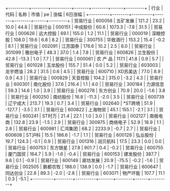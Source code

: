 +----------+--------+----------+-------+--------+------+---------+
|   行业   |  代码  |   名称   | 市值  |   pe   | 涨幅 | 6日涨幅 |
+----------+--------+----------+-------+--------+------+---------+
| 贸易行业 | 600058 | 五矿发展 | 121.2 |  23.2  | 10.0 |  44.8   |
| 贸易行业 | 000151 | 中成股份 | 60.6  | 1073.3 | -7.8 |  31.5   |
| 贸易行业 | 000626 | 远大控股 | 69.1  | 155.0  | 1.2  |  11.1   |
| 贸易行业 | 000019 | 深粮控股 | 108.0 |  19.6  | 6.8  |   8.2   |
| 贸易行业 | 300755 | 华致酒行 | 153.2 |  15.4  | -0.2 |   8.1   |
| 贸易行业 | 002091 | 江苏国泰 | 176.6 |  10.2  | 2.5  |   8.0   |
| 贸易行业 | 301099 | 雅创电子 | 48.3  |  37.0  | 1.4  |   7.8   |
| 贸易行业 | 600826 | 兰生股份 | 42.8  | -13.3  | 1.0  |   7.7   |
| 贸易行业 | 000061 | 农 产 品 | 117.1 |  41.8  | 0.9  |   5.7   |
| 贸易行业 | 601028 | 玉龙股份 | 155.7 |  51.4  | 0.0  |   5.2   |
| 贸易行业 | 603003 | 龙宇燃油 | 28.2  |  31.5  | 0.6  |   4.5   |
| 贸易行业 | 600710 | XD苏美达 | 77.0  |  8.9   | 0.9  |   4.3   |
| 贸易行业 | 000829 | 天音控股 | 104.2 | 315.0  | -3.2 |   4.3   |
| 贸易行业 | 600301 | 南化股份 | 37.6  | 216.4  | 1.1  |   4.0   |
| 贸易行业 | 300184 | 力源信息 | 59.3  |  14.6  | 1.0  |   3.9   |
| 贸易行业 | 600278 | 东方创业 | 70.9  |  20.0  | -1.6 |   3.8   |
| 贸易行业 | 600250 | 南纺股份 | 16.8  | -11.3  | -2.0 |   3.5   |
| 贸易行业 | 600739 | 辽宁成大 | 213.7 |  19.3  | 0.7  |   3.4   |
| 贸易行业 | 002640 | *ST跨境  | 51.9  | -127.7 | -3.5 |   3.1   |
| 贸易行业 | 600822 | 上海物贸 | 45.1  | 155.1  | -2.1 |   3.1   |
| 贸易行业 | 600241 |  ST时万  | 21.4  |  22.1  | 1.0  |   3.0   |
| 贸易行业 | 002127 | 南极电商 | 132.8 |  23.9  | -1.5 |   2.9   |
| 贸易行业 | 300975 | 商络电子 | 52.9  |  18.9  | 1.1  |   2.8   |
| 贸易行业 | 600981 | 汇鸿集团 | 68.2  | 2233.9 | -0.7 |   2.7   |
| 贸易行业 | 600608 |  ST沪科  | 15.5  | 186.6  | -1.7 |   1.1   |
| 贸易行业 | 600128 | 弘业股份 | 19.7  | 124.3  | -0.1 |   0.9   |
| 贸易行业 | 001316 | 润贝航科 | 17.5  |  23.3  | 0.0  |   0.0   |
| 贸易行业 | 600753 | 东方银星 | 27.8  | 901.7  | 0.4  |  -0.2   |
| 贸易行业 | 600755 | 厦门国贸 | 164.7 |  5.9   | -1.6 |  -0.4   |
| 贸易行业 | 600153 | 建发股份 | 387.7 |  9.6   | 0.1  |  -0.9   |
| 贸易行业 | 600149 | 廊坊发展 | 20.9  | -75.5  | -0.2 |  -1.6   |
| 贸易行业 | 002505 | 鹏都农牧 | 188.0 | 138.9  | 0.0  |  -1.7   |
| 贸易行业 | 600647 | 同达创业 | 22.8  |  89.3  | -2.0 |  -2.8   |
| 贸易行业 | 603071 | 物产环能 | 107.7 |  11.1  | 0.3  |  -5.1   |
+----------+--------+----------+-------+--------+------+---------+
